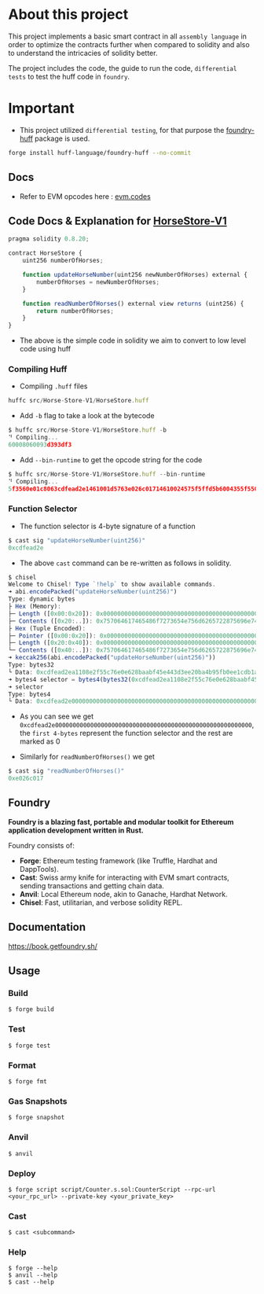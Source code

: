 # About this project

This project implements a basic smart contract in all `assembly language` in order to optimize the contracts further when compared to solidity and also to understand the intricacies of solidity better.

The project includes the code, the guide to run the code, `differential tests` to test the huff code in `foundry`.

# Important

- This project utilized `differential testing`, for that purpose the [foundry-huff](https://github.com/huff-language/foundry-huff) package is used.

```bash
forge install huff-language/foundry-huff --no-commit
```

## Docs

- Refer to EVM opcodes here : [evm.codes](https://www.evm.codes/)

## Code Docs & Explanation for [HorseStore-V1](./src/Horse-Store-V1/HorseStore.sol)

```javascript
pragma solidity 0.8.20;

contract HorseStore {
    uint256 numberOfHorses;

    function updateHorseNumber(uint256 newNumberOfHorses) external {
        numberOfHorses = newNumberOfHorses;
    }

    function readNumberOfHorses() external view returns (uint256) {
        return numberOfHorses;
    }
}
```

- The above is the simple code in solidity we aim to convert to low level code using huff

### Compiling Huff

- Compiling `.huff` files

```javascript
huffc src/Horse-Store-V1/HorseStore.huff
```

- Add `-b` flag to take a look at the bytecode

```javascript
$ huffc src/Horse-Store-V1/HorseStore.huff -b
⠙ Compiling...
60008060093d393df3
```

- Add `--bin-runtime` to get the opcode string for the code

```javascript
$ huffc src/Horse-Store-V1/HorseStore.huff --bin-runtime
⠙ Compiling...
5f3560e01c8063cdfead2e1461001d5763e026c01714610024575f5ffd5b6004355f55005b
```

### Function Selector

- The function selector is 4-byte signature of a function

```javascript
$ cast sig "updateHorseNumber(uint256)"
0xcdfead2e
```

- The above `cast` command can be re-written as follows in solidity.

```javascript
$ chisel
Welcome to Chisel! Type `!help` to show available commands.
➜ abi.encodePacked("updateHorseNumber(uint256)")
Type: dynamic bytes
├ Hex (Memory):
├─ Length ([0x00:0x20]): 0x000000000000000000000000000000000000000000000000000000000000001a
├─ Contents ([0x20:..]): 0x757064617465486f7273654e756d6265722875696e7432353629000000000000
├ Hex (Tuple Encoded):
├─ Pointer ([0x00:0x20]): 0x0000000000000000000000000000000000000000000000000000000000000020
├─ Length ([0x20:0x40]): 0x000000000000000000000000000000000000000000000000000000000000001a
└─ Contents ([0x40:..]): 0x757064617465486f7273654e756d6265722875696e7432353629000000000000
➜ keccak256(abi.encodePacked("updateHorseNumber(uint256)"))
Type: bytes32
└ Data: 0xcdfead2ea1108e2f55c76e0e628baabf45e443d3ee20ba4b95fb0ee1cdb1a69a
➜ bytes4 selector = bytes4(bytes32(0xcdfead2ea1108e2f55c76e0e628baabf45e443d3ee20ba4b95fb0ee1cdb1a69a))
➜ selector
Type: bytes4
└ Data: 0xcdfead2e00000000000000000000000000000000000000000000000000000000
```

- As you can see we get `0xcdfead2e00000000000000000000000000000000000000000000000000000000`, the `first 4-bytes` represent the function selector and the rest are marked as 0

- Similarly for `readNumberOfHorses()` we get

```javascript
$ cast sig "readNumberOfHorses()"
0xe026c017
```

## Foundry

**Foundry is a blazing fast, portable and modular toolkit for Ethereum application development written in Rust.**

Foundry consists of:

- **Forge**: Ethereum testing framework (like Truffle, Hardhat and DappTools).
- **Cast**: Swiss army knife for interacting with EVM smart contracts, sending transactions and getting chain data.
- **Anvil**: Local Ethereum node, akin to Ganache, Hardhat Network.
- **Chisel**: Fast, utilitarian, and verbose solidity REPL.

## Documentation

https://book.getfoundry.sh/

## Usage

### Build

```shell
$ forge build
```

### Test

```shell
$ forge test
```

### Format

```shell
$ forge fmt
```

### Gas Snapshots

```shell
$ forge snapshot
```

### Anvil

```shell
$ anvil
```

### Deploy

```shell
$ forge script script/Counter.s.sol:CounterScript --rpc-url <your_rpc_url> --private-key <your_private_key>
```

### Cast

```shell
$ cast <subcommand>
```

### Help

```shell
$ forge --help
$ anvil --help
$ cast --help
```
